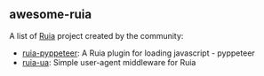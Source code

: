 ## awesome-ruia

A list of [Ruia](https://github.com/howie6879/ruia) project created by the community:

- [ruia-pyppeteer](https://github.com/python-ruia/ruia-pyppeteer): A Ruia plugin for loading javascript - pyppeteer
- [ruia-ua](https://github.com/python-ruia/ruia-ua): Simple user-agent middleware for Ruia
